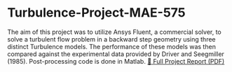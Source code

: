 # Turbulence-Project-MAE-575
 The aim of this project was to utilize Ansys Fluent, a commercial solver, to solve a turbulent flow problem
 in a backward step geometry using three distinct Turbulence models. The performance of these models was
 then compared against the experimental data provided by Driver and Seegmiller (1985). Post-processing code is done in Matlab. 
[📄 Full Project Report (PDF)](./Turbulence_PROJECT.pdf)
